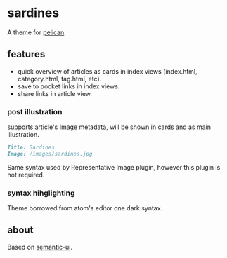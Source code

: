 # sardines
A theme for [pelican](http://getpelican.com/).

## features

* quick overview of articles as cards in index views (index.html, category.html, tag.html, etc).
* save to pocket links in index views.
* share links in article view.

### post illustration
supports article's Image metadata, will be shown in cards and as main illustration. 

```markdown
Title: Sardines
Image: /images/sardines.jpg
```

Same syntax used by Representative Image plugin, however this plugin is not required.

### syntax hihglighting

Theme borrowed from atom's editor one dark syntax.

## about

Based on [semantic-ui](https://github.com/Semantic-Org/Semantic-UI).

